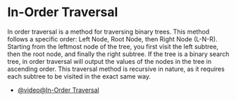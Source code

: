 # In-Order Traversal

In order traversal is a method for traversing binary trees. This method follows a specific order: Left Node, Root Node, then Right Node (L-N-R). Starting from the leftmost node of the tree, you first visit the left subtree, then the root node, and finally the right subtree. If the tree is a binary search tree, in order traversal will output the values of the nodes in the tree in ascending order. This traversal method is recursive in nature, as it requires each subtree to be visited in the exact same way.

- [@video@In-Order Traversal](https://youtu.be/lFq5mYUWEBk?si=GKRm1O278NCetnry)